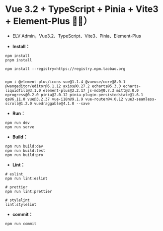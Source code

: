 # Vue 3.2 + TypeScript + Pinia + Vite3 + Element-Plus 🎉🎉）

- ELV Admin，Vue3.2、TypeScript、Vite3、Pinia、Element-Plus

- **Install：**

```text
npm install
pnpm install

npm install --registry=https://registry.npm.taobao.org


npm i @element-plus/icons-vue@1.1.4 @vueuse/core@8.0.1 @wangeditor/editor@5.1.12 axios@0.27.2 echarts@5.3.0 echarts-liquidfill@3.1.0 element-plus@2.2.17 js-md5@0.7.3 mitt@3.0.0 nprogress@0.2.0 pinia@2.0.12 pinia-plugin-persistedstate@1.6.1 qs@6.11.0 vue@3.2.37 vue-i18n@9.1.9 vue-router@4.0.12 vue3-seamless-scroll@1.2.0 vuedraggable@4.1.0 --save
```

- **Run：**

```text
npm run dev
npm run serve
```

- **Build：**

```text
npm run build:dev
npm run build:test
npm run build:pro
```

- **Lint：**

```text
# eslint
npm run lint:eslint

# prettier
npm run lint:prettier

# stylelint
lint:stylelint
```

- **commit：**

```text
npm run commit
```
